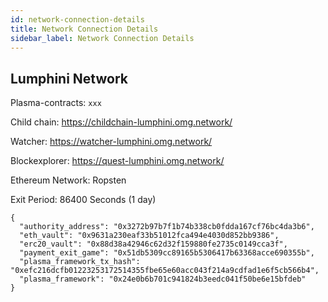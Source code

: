 ```yaml
---
id: network-connection-details
title: Network Connection Details
sidebar_label: Network Connection Details
---
```


## Lumphini Network

Plasma-contracts: `xxx`

Child chain: https://childchain-lumphini.omg.network/

Watcher: https://watcher-lumphini.omg.network/

Blockexplorer: https://quest-lumphini.omg.network/

Ethereum Network: Ropsten

Exit Period: 86400 Seconds (1 day)

```
{
  "authority_address": "0x3272b97b7f1b74b338cb0fdda167cf76bc4da3b6",
  "eth_vault": "0x9631a230eaf33b51012fca494e4030d852bb9386",
  "erc20_vault": "0x88d38a42946c62d32f159880fe2735c0149cca3f",
  "payment_exit_game": "0x51db5309cc89165b5306417b63368acce690355b",
  "plasma_framework_tx_hash": "0xefc216dcfb01223253172514355fbe65e60acc043f214a9cdfad1e6f5cb566b4",
  "plasma_framework": "0x24e0b6b701c941824b3eedc041f50be6e15bfdeb"
}
```